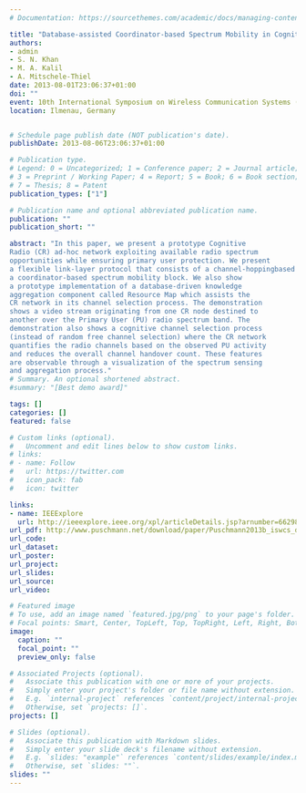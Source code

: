 ```yaml
---
# Documentation: https://sourcethemes.com/academic/docs/managing-content/

title: "Database-assisted Coordinator-based Spectrum Mobility in Cognitive Radio Ad-hoc Networks"
authors:
- admin
- S. N. Khan
- M. A. Kalil
- A. Mitschele-Thiel
date: 2013-08-01T23:06:37+01:00
doi: ""
event: 10th International Symposium on Wireless Communication Systems (ISWCS)
location: Ilmenau, Germany


# Schedule page publish date (NOT publication's date).
publishDate: 2013-08-06T23:06:37+01:00

# Publication type.
# Legend: 0 = Uncategorized; 1 = Conference paper; 2 = Journal article;
# 3 = Preprint / Working Paper; 4 = Report; 5 = Book; 6 = Book section;
# 7 = Thesis; 8 = Patent
publication_types: ["1"]

# Publication name and optional abbreviated publication name.
publication: ""
publication_short: ""

abstract: "In this paper, we present a prototype Cognitive
Radio (CR) ad-hoc network exploiting available radio spectrum
opportunities while ensuring primary user protection. We present
a flexible link-layer protocol that consists of a channel-hoppingbased rendezvous component, a CSMA-based MAC protocol and
a coordinator-based spectrum mobility block. We also show
a prototype implementation of a database-driven knowledge
aggregation component called Resource Map which assists the
CR network in its channel selection process. The demonstration
shows a video stream originating from one CR node destined to
another over the Primary User (PU) radio spectrum band. The
demonstration also shows a cognitive channel selection process
(instead of random free channel selection) where the CR network
quantifies the radio channels based on the observed PU activity
and reduces the overall channel handover count. These features
are observable through a visualization of the spectrum sensing
and aggregation process."
# Summary. An optional shortened abstract.
#summary: "[Best demo award]"

tags: []
categories: []
featured: false

# Custom links (optional).
#   Uncomment and edit lines below to show custom links.
# links:
# - name: Follow
#   url: https://twitter.com
#   icon_pack: fab
#   icon: twitter

links:
- name: IEEExplore
  url: http://ieeexplore.ieee.org/xpl/articleDetails.jsp?arnumber=6629826
url_pdf: http://www.puschmann.net/download/paper/Puschmann2013b_iswcs_demo.pdf
url_code:
url_dataset:
url_poster:
url_project:
url_slides:
url_source:
url_video:

# Featured image
# To use, add an image named `featured.jpg/png` to your page's folder. 
# Focal points: Smart, Center, TopLeft, Top, TopRight, Left, Right, BottomLeft, Bottom, BottomRight.
image:
  caption: ""
  focal_point: ""
  preview_only: false

# Associated Projects (optional).
#   Associate this publication with one or more of your projects.
#   Simply enter your project's folder or file name without extension.
#   E.g. `internal-project` references `content/project/internal-project/index.md`.
#   Otherwise, set `projects: []`.
projects: []

# Slides (optional).
#   Associate this publication with Markdown slides.
#   Simply enter your slide deck's filename without extension.
#   E.g. `slides: "example"` references `content/slides/example/index.md`.
#   Otherwise, set `slides: ""`.
slides: ""
---
```

